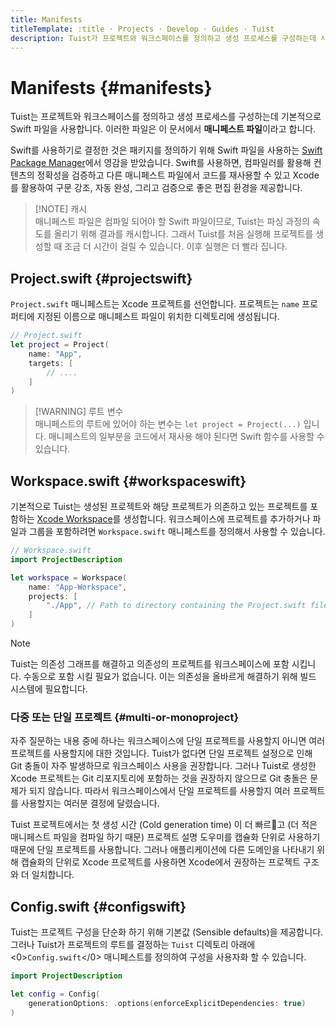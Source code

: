 ```yaml
---
title: Manifests
titleTemplate: :title · Projects · Develop · Guides · Tuist
description: Tuist가 프로젝트와 워크스페이스를 정의하고 생성 프로세스를 구성하는데 사용하는 매니페스트 파일에 대해 알아봅니다.
---
```


# Manifests {#manifests}

Tuist는 프로젝트와 워크스페이스를 정의하고 생성 프로세스를 구성하는데 기본적으로 Swift 파일을 사용합니다. 이러한 파일은 이 문서에서 **매니페스트 파일**이라고 합니다.

Swift를 사용하기로 결정한 것은 패키지를 정의하기 위해 Swift 파일을 사용하는 [Swift Package Manager](https://www.swift.org/documentation/package-manager/)에서 영감을 받았습니다. Swift를 사용하면, 컴파일러를 활용해 컨텐츠의 정확성을 검증하고 다른 매니페스트 파일에서 코드를 재사용할 수 있고 Xcode를 활용하여 구문 강조, 자동 완성, 그리고 검증으로 좋은 편집 환경을 제공합니다.

> [!NOTE] 캐시\
> 매니페스트 파일은 컴파일 되어야 할 Swift 파일이므로, Tuist는 파싱 과정의 속도를 올리기 위해 결과를 캐시합니다. 그래서 Tuist를 처음 실행해 프로젝트를 생성할 때 조금 더 시간이 걸릴 수 있습니다. 이후 실행은 더 빨라 집니다.

## Project.swift {#projectswift}

<LocalizedLink href="/references/project-description/structs/project">`Project.swift`</LocalizedLink> 매니페스트는 Xcode 프로젝트를 선언합니다. 프로젝트는 `name` 프로퍼티에 지정된 이름으로 매니페스트 파일이 위치한 디렉토리에 생성됩니다.

```swift
// Project.swift
let project = Project(
    name: "App",
    targets: [
        // ....
    ]
)
```

> [!WARNING] 루트 변수\
> 매니페스트의 루트에 있어야 하는 변수는 `let project = Project(...)` 입니다. 매니페스트의 일부분을 코드에서 재사용 해야 된다면 Swift 함수를 사용할 수 있습니다.

## Workspace.swift {#workspaceswift}

기본적으로 Tuist는 생성된 프로젝트와 해당 프로젝트가 의존하고 있는 프로젝트를 포함하는 [Xcode Workspace](https://developer.apple.com/documentation/xcode/projects-and-workspaces)를 생성합니다. 워크스페이스에 프로젝트를 추가하거나 파일과 그룹을 포함하려면 <LocalizedLink href="/references/project-description/structs/workspace">`Workspace.swift`</LocalizedLink> 매니페스트를 정의해서 사용할 수 있습니다.

```swift
// Workspace.swift
import ProjectDescription

let workspace = Workspace(
    name: "App-Workspace",
    projects: [
        "./App", // Path to directory containing the Project.swift file
    ]
)
```

> [!NOTE]
> Tuist는 의존성 그래프를 해결하고 의존성의 프로젝트를 워크스페이스에 포함 시킵니다. 수동으로 포함 시킬 필요가 없습니다. 이는 의존성을 올바르게 해결하기 위해 빌드 시스템에 필요합니다.

### 다중 또는 단일 프로젝트 {#multi-or-monoproject}

자주 질문하는 내용 중에 하나는 워크스페이스에 단일 프로젝트를 사용할지 아니면 여러 프로젝트를 사용할지에 대한 것입니다. Tuist가 없다면 단일 프로젝트 설정으로 인해 Git 충돌이 자주 발생하므로 워크스페이스 사용을 권장합니다. 그러나 Tuist로 생성한 Xcode 프로젝트는 Git 리포지토리에 포함하는 것을 권장하지 않으므로 Git 충돌은 문제가 되지 않습니다. 따라서 워크스페이스에서 단일 프로젝트를 사용할지 여러 프로젝트를 사용할지는 여러분 결정에 달렸습니다.

Tuist 프로젝트에서는 첫 생성 시간 (Cold generation time) 이 더 빠르고 (더 적은 매니페스트 파일을 컴파일 하기 때문) <LocalizedLink href="/guides/develop/projects/code-sharing">프로젝트 설명 도우미</LocalizedLink>를 캡슐화 단위로 사용하기 때문에 단일 프로젝트를 사용합니다. 그러나 애플리케이션에 다른 도메인을 나타내기 위해 캡슐화의 단위로 Xcode 프로젝트를 사용하면 Xcode에서 권장하는 프로젝트 구조와 더 일치합니다.

## Config.swift {#configswift}

Tuist는 프로젝트 구성을 단순화 하기 위해 <LocalizedLink href="/contributors/principles.html#default-to-conventions">기본값 (Sensible defaults)</LocalizedLink>을 제공합니다. 그러나 Tuist가 프로젝트의 루트를 결정하는 `Tuist` 디렉토리 아래에 <0>`Config.swift`</0> 매니페스트를 정의하여 구성을 사용자화 할 수 있습니다.

```swift
import ProjectDescription

let config = Config(
    generationOptions: .options(enforceExplicitDependencies: true)
)
```
